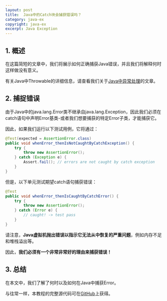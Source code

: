 ```yaml
---
layout: post
title:  Java中的Catch块会捕获错误吗？
category: java-ex
copyright: java-ex
excerpt: Java Exception
---
```


## 1. 概述

在这篇简短的文章中，我们将展示如何正确捕获Java错误，并且我们将解释何时这样做没有意义。

有关Java中Throwable的详细信息，请查看我们关于[Java中异常处理](https://www.baeldung.com/java-exceptions)的文章。

## 2. 捕捉错误

由于Java中的java.lang.Error类不继承自java.lang.Exception，因此我们必须在catch语句中声明Error基类-或者我们想要捕获的特定Error子类，才能捕获它。

因此，如果我们运行以下测试用例，它将通过：

```java
@Test(expected = AssertionError.class)
public void whenError_thenIsNotCaughtByCatchException() {
    try {
        throw new AssertionError();
    } catch (Exception e) {
        Assert.fail(); // errors are not caught by catch exception
    }
}
```

但是，以下单元测试期望catch语句捕获错误：

```java
@Test
public void whenError_thenIsCaughtByCatchError() {
    try {
        throw new AssertionError();
    } catch (Error e) {
        // caught! -> test pass
    }
}
```

请注意，**Java虚拟机抛出错误以指示它无法从中恢复的严重问题**，例如内存不足和堆栈溢出等。

因此，**我们必须有一个非常非常好的理由来捕获错误！**

## 3. 总结

在本文中，我们了解了何时以及如何在Java中捕获Error。

与往常一样，本教程的完整源代码可在[GitHub](https://github.com/tuyucheng7/taketoday-tutorial4j/tree/master/java-core-modules/java-exceptions-1)上获得。
